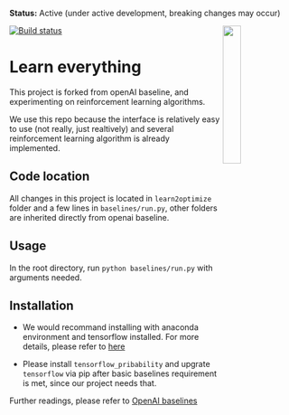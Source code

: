 **Status:** Active (under active development, breaking changes may occur)

<img src="data/logo.jpg" width=25% align="right" /> [![Build status](https://travis-ci.org/openai/baselines.svg?branch=master)](https://travis-ci.org/openai/baselines)

# Learn everything

This project is forked from openAI baseline, and experimenting on reinforcement learning algorithms.

We use this repo because the interface is relatively easy to use (not really, just realtively) and several reinforcement learning algorithm is already implemented.

## Code location

All changes in this project is located in `learn2optimize` folder and a few lines in `baselines/run.py`, other folders are inherited directly from openai baseline.

## Usage

In the root directory, run `python baselines/run.py` with arguments needed.

## Installation

- We would recommand installing with anaconda environment and tensorflow installed. For more details, please refer to [here](https://github.com/openai/baselines#installation)

- Please install `tensorflow_pribability` and upgrate `tensorflow` via pip after basic baselines requirement is met, since our project needs that.


Further readings, please refer to [OpenAI baselines](https://github.com/openai/baselines)
